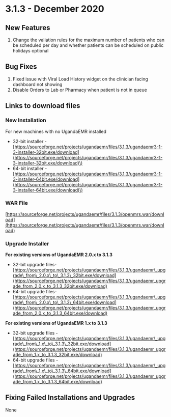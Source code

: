 # 3.1.3 - December 2020 

## New Features

1. Change the valiation rules for the maximum number of patients who can be scheduled per day and whether patients can be scheduled on public holidays optional 

## Bug Fixes 
1. Fixed issue with Viral Load History widget on the clinician facing dashboard not showing 
2. Disable Orders to Lab or Pharmacy when patient is not in queue

## Links to download files

### New Installation

For new machines with no UgandaEMR installed

* 32-bit installer -[https://sourceforge.net/projects/ugandaemr/files/3.1.3/ugandaemr3-1-3-installer-32bit.exe/download](https://sourceforge.net/projects/ugandaemr/files/3.1.3/ugandaemr3-1-3-installer-32bit.exe/download)\)
* 64-bit installer -[https://sourceforge.net/projects/ugandaemr/files/3.1.3/ugandaemr3-1-3-installer-64bit.exe/download](https://sourceforge.net/projects/ugandaemr/files/3.1.3/ugandaemr3-1-3-installer-64bit.exe/download)\)

### WAR File

[https://sourceforge.net/projects/ugandaemr/files/3.1.3/openmrs.war/download](https://sourceforge.net/projects/ugandaemr/files/3.1.3/openmrs.war/download)

### Upgrade Installer

**For existing versions of UgandaEMR 2.0.x to 3.1.3**

* 32-bit upgrade files- [https://sourceforge.net/projects/ugandaemr/files/3.1.3/ugandaemr\_upgrade\_from\_2.0.x\_to\_3.1.3\_32bit.exe/download](https://sourceforge.net/projects/ugandaemr/files/3.1.3/ugandaemr_upgrade_from_2.0.x_to_3.1.3_32bit.exe/download)
* 64-bit upgrade files- [https://sourceforge.net/projects/ugandaemr/files/3.1.3/ugandaemr\_upgrade\_from\_2.0.x\_to\_3.1.3\_64bit.exe/download](https://sourceforge.net/projects/ugandaemr/files/3.1.3/ugandaemr_upgrade_from_2.0.x_to_3.1.3_64bit.exe/download)

**For existing versions of UgandaEMR 1.x to 3.1.3**

* 32-bit upgrade files - [https://sourceforge.net/projects/ugandaemr/files/3.1.3/ugandaemr\_upgrade\_from\_1.x\_to\_3.1.3\_32bit.exe/download](https://sourceforge.net/projects/ugandaemr/files/3.1.3/ugandaemr_upgrade_from_1.x_to_3.1.3_32bit.exe/download)
* 64-bit upgrade files - [https://sourceforge.net/projects/ugandaemr/files/3.1.3/ugandaemr\_upgrade\_from\_1.x\_to\_3.1.3\_64bit.exe/download](https://sourceforge.net/projects/ugandaemr/files/3.1.3/ugandaemr_upgrade_from_1.x_to_3.1.3_64bit.exe/download)

## Fixing Failed Installations and Upgrades

None